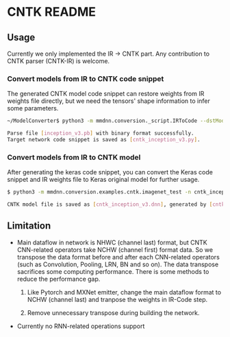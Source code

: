 # CNTK README

## Usage

Currently we only implemented the IR -> CNTK part. Any contribution to CNTK parser (CNTK-IR) is welcome.

### Convert models from IR to CNTK code snippet

The generated CNTK model code snippet can restore weights from IR weights file directly, but we need the tensors' shape information to infer some parameters.

```bash
~/ModelConverter$ python3 -m mmdnn.conversion._script.IRToCode --dstModelFormat cntk --IRModelPath inception_v3.pb --dstModelPath cntk_inception_v3.py --IRWeightPath inception_v3.npy

Parse file [inception_v3.pb] with binary format successfully.
Target network code snippet is saved as [cntk_inception_v3.py].
```

### Convert models from IR to CNTK model

After generating the keras code snippet, you can convert the Keras code snippet and IR weights file to Keras original model for further usage.

```bash
$ python3 -m mmdnn.conversion.examples.cntk.imagenet_test -n cntk_inception_v3.py -w inception_v3.npy --dump cntk_inception_v3.dnn

CNTK model file is saved as [cntk_inception_v3.dnn], generated by [cntk_inception_v3.py] and [inception_v3.npy].
```

## Limitation

- Main dataflow in network is NHWC (channel last) format, but CNTK CNN-related operators take NCHW (channel first) format data. So we transpose the data format before and after each CNN-related operators (such as Convolution, Pooling, LRN, BN and so on). The data transpose sacrifices some computing performance. There is some methods to reduce the performance gap.

    1. Like Pytorch and MXNet emitter, change the main dataflow format to NCHW (channel last) and tranpose the weights in IR-Code step.
    
    2. Remove unnecessary transpose during building the network.

- Currently no RNN-related operations support
